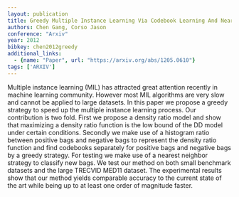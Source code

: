 ```yaml
---
layout: publication
title: Greedy Multiple Instance Learning Via Codebook Learning And Nearest Neighbor Voting
authors: Chen Gang, Corso Jason
conference: "Arxiv"
year: 2012
bibkey: chen2012greedy
additional_links:
  - {name: "Paper", url: "https://arxiv.org/abs/1205.0610"}
tags: ['ARXIV']
---
```

Multiple instance learning (MIL) has attracted great attention recently in machine learning community. However most MIL algorithms are very slow and cannot be applied to large datasets. In this paper we propose a greedy strategy to speed up the multiple instance learning process. Our contribution is two fold. First we propose a density ratio model and show that maximizing a density ratio function is the low bound of the DD model under certain conditions. Secondly we make use of a histogram ratio between positive bags and negative bags to represent the density ratio function and find codebooks separately for positive bags and negative bags by a greedy strategy. For testing we make use of a nearest neighbor strategy to classify new bags. We test our method on both small benchmark datasets and the large TRECVID MED11 dataset. The experimental results show that our method yields comparable accuracy to the current state of the art while being up to at least one order of magnitude faster.
